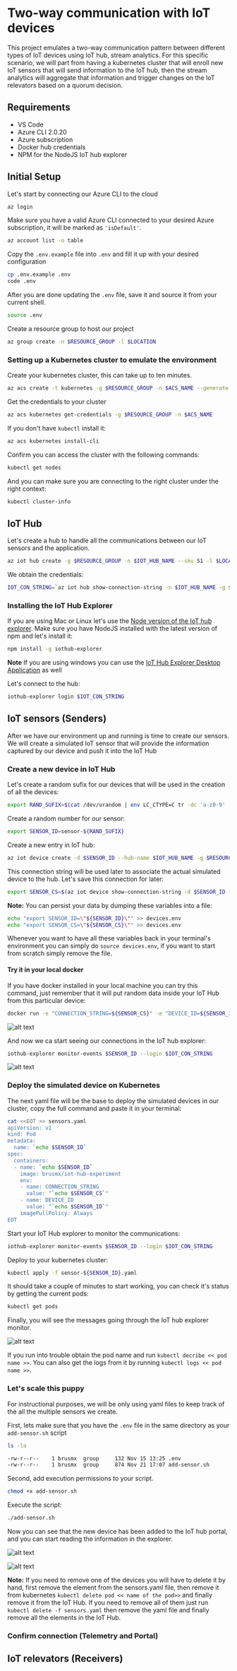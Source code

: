 # Two-way communication with IoT devices

This project emulates a two-way communication pattern between different types of IoT devices using IoT hub, stream analytics. For this specific scenario, we will part from having a kubernetes cluster that will enroll new IoT sensors that will send information to the IoT hub, then the stream analytics will aggregate that information and trigger changes on the IoT relevators based on a quorum decision.

## Requirements

- VS Code
- Azure CLI 2.0.20
- Azure subscription
- Docker hub credentials
- NPM for the NodeJS IoT hub explorer

## Initial Setup

Let's start by connecting our Azure CLI to the cloud

``` bash
az login
```

Make sure you have a valid Azure CLI connected to your desired Azure subscription, it will be marked as `'isDefault'`.

``` bash
az account list -o table
```

Copy the `.env.example` file into `.env` and fill it up with your desired configuration

``` bash
cp .env.example .env
code .env
```

After you are done updating the `.env` file, save it and source it from your current shell.

``` bash
source .env
```

Create a resource group to host our project

``` bash
az group create -n $RESOURCE_GROUP -l $LOCATION
```

### Setting up a Kubernetes cluster to emulate the environment

Create your kubernetes cluster, this can take up to ten minutes.

```bash
az acs create -t kubernetes -g $RESOURCE_GROUP -n $ACS_NAME --generate-ssh-keys
```

Get the credentials to your cluster

``` bash
az acs kubernetes get-credentials -g $RESOURCE_GROUP -n $ACS_NAME
```

If you don't have `kubectl` install it:

```bash
az acs kubernetes install-cli
```

Confirm you can access the cluster with the following commands:

```bash
kubectl get nodes
```

And you can make sure you are connecting to the right cluster under the right context:

```bash
kubectl cluster-info
```

## IoT Hub

Let's create a hub to handle all the communications between our IoT sensors and the application.

```bash
az iot hub create -g $RESOURCE_GROUP -n $IOT_HUB_NAME --sku S1 -l $LOCATION
```

We obtain the credentials:

```bash
IOT_CON_STRING=`az iot hub show-connection-string -n $IOT_HUB_NAME -g $RESOURCE_GROUP -o tsv`
```

### Installing the IoT Hub Explorer 

If you are using Mac or Linux let's use the [Node version of the IoT hub explorer](https://github.com/Azure/iothub-explorer). Make sure you have NodeJS installed with the latest version of npm and let's install it:

```bash
npm install -g iothub-explorer
```

**Note** If you are using windows you can use the [IoT Hub Explorer Desktop Application](https://github.com/Azure/azure-iot-sdk-csharp/tree/master/tools/DeviceExplorer) as well

Let's connect to the hub:

```bash
iothub-explorer login $IOT_CON_STRING
```

## IoT sensors (Senders)

After we have our environment up and running is time to create our sensors. We will create a simulated IoT sensor that will provide the information captured by our device and push it into the IoT Hub

### Create a new device in IoT Hub

Let's create a random sufix for our devices that will be used in the creation of all the devices:

```bash
export RAND_SUFIX=$(cat /dev/urandom | env LC_CTYPE=C tr -dc 'a-z0-9' | fold -w 4 | head -n 1)
```

Create a random number for our sensor:

```bash
export SENSOR_ID=sensor-${RAND_SUFIX}
```

Create a new entry in IoT hub:

```bash
az iot device create -d $SENSOR_ID --hub-name $IOT_HUB_NAME -g $RESOURCE_GROUP
```

This connection string will be used later to associate the actual simulated device to the hub. Let's save this connection for later:

```bash
export SENSOR_CS=$(az iot device show-connection-string -d $SENSOR_ID --hub-name $IOT_HUB_NAME -g $RESOURCE_GROUP -o tsv)
```

**Note:** You can persist your data by dumping these variables into a file:

```bash
echo "export SENSOR_ID=\"${SENSOR_ID}\"" >> devices.env
echo "export SENSOR_CS=\"${SENSOR_CS}\"" >> devices.env
```

Whenever you want to have all these variables back in your terminal's environment you can simply do `source devices.env`, if you want to start from scratch simply remove the file.

#### Try it in your local docker

If you have docker installed in your local machine you can try this command, just remember that it will put random data inside your IoT Hub from this particular device:

```bash
docker run -e "CONNECTION_STRING=${SENSOR_CS}" -e "DEVICE_ID=${SENSOR_ID}" -t brusmx/iot-hub-experiment
```

![alt text][ingest-send]

And now we ca start seeing our connections in the IoT hub explorer:

```bash
iothub-explorer monitor-events $SENSOR_ID --login $IOT_CON_STRING
```

![alt text][ingest]

### Deploy the simulated device on Kubernetes

The next yaml file will be the base to deploy the simulated devices in our cluster, copy the full command and paste it in your terminal:

``` bash
cat <<EOT >> sensors.yaml
apiVersion: v1
kind: Pod
metadata:
  name: `echo $SENSOR_ID`
spec:
  containers:
  - name: `echo $SENSOR_ID`
    image: brusmx/iot-hub-experiment
    env:
    - name: CONNECTION_STRING
      value: "`echo $SENSOR_CS`"
    - name: DEVICE_ID
      value: "`echo $SENSOR_ID`"
    imagePullPolicy: Always
EOT
```
Start your IoT Hub explorer to monitor the communications:

```bash
iothub-explorer monitor-events $SENSOR_ID --login $IOT_CON_STRING
```

Deploy to your kubernetes cluster:

``` bash
kubectl apply -f sensor-${SENSOR_ID}.yaml
```

It should take a couple of minutes to start working, you can check it's status by getting the current pods:

``` bash
kubectl get pods
```

Finally, you will see the messages going through the IoT hub explorer monitor.

![alt text][ingest]

If you run into trouble obtain the pod name and run `kubectl decribe << pod name >>`. You can also get the logs from it by running `kubectl logs << pod name >>`.

### Let's scale this puppy

For instructional purposes, we will be only using yaml files to keep track of the all the multiple sensors we create.

First, lets make sure that you have the `.env` file in the same directory as your `add-sensor.sh` script

``` bash
ls -la

-rw-r--r--    1 brusmx  group     132 Nov 15 13:25 .env
-rw-r--r--    1 brusmx  group     874 Nov 21 17:07 add-sensor.sh
```

Second, add execution permissions to your script.

```bash
chmod +x add-sensor.sh
```

Execute the script:

```bash
./add-sensor.sh
```

Now you can see that the new device has been added to the IoT hub portal, and you can start reading the information in the explorer.

![alt text][portal]

![alt text][ingest2]

**Note:** If you need to remove one of the devices you will have to delete it by hand, first remove the element from the sensors.yaml file, then remove it from kubernetes `kubectl delete pod << name of the pod>>` and finally remove it from the IoT Hub. If you need to remove all of them just run `kubectl delete -f sensors.yaml` then remove the yaml file and finally remove all the elements in the IoT Hub.

### Confirm connection (Telemetry and Portal)

## IoT relevators (Receivers)





[ingest-send]: img/ingestion-sending.png  "Ingesting..."

[ingest]: img/ingestion.png "Receiving..."
[ingest2]: img/ingestion-2.png "Second element..."

[portal]: img/portal-devices.png "New element created"